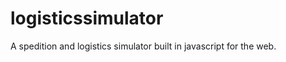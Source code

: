 logisticssimulator
==================

A spedition and logistics simulator built in javascript for the web.
